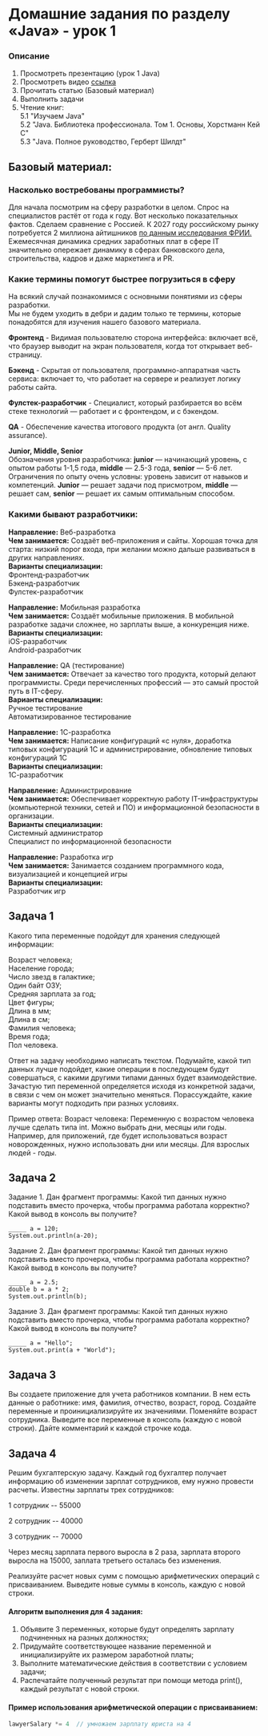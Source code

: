 # Домашние задания по разделу «Java» - урок 1

### Описание
1. Просмотреть презентацию (урок 1 Java)
2. Просмотреть видео [ссылка](https://www.youtube.com/watch?v=5Jc9V0_zkIQ)
3. Прочитать статью (Базовый материал)
4. Выполнить задачи
5. Чтение книг: <br>
5.1 "Изучаем Java" <br>
5.2 "Java. Библиотека профессионала. Том 1. Основы, Хорстманн Кей С" <br>
5.3 "Java. Полное руководство, Герберт Шилдт"

## Базовый материал:

### Насколько востребованы программисты?
Для начала посмотрим на сферу разработки в целом. Спрос на специалистов растёт от года к году. Вот несколько показательных фактов.
Сделаем сравнение с Россией. К 2027 году российскому рынку потребуется 2 миллиона айтишников [по данным исследования ФРИИ.](https://www.iidf.ru/upload/documents/Исследование%20ФРИИ%20Кадровый%20голод.pdf)
Ежемесячная динамика средних заработных плат в сфере IT значительно опережает динамику в сферах банковского дела, строительства, кадров и даже маркетинга и PR.

###  Какие термины помогут быстрее погрузиться в сферу
На всякий случай познакомимся с основными понятиями из сферы разработки. <br>
Мы не будем уходить в дебри и дадим только те термины, которые понадобятся для изучения нашего базового материала.  <br>

**Фронтенд** - Видимая пользователю сторона интерфейса: включает всё, что браузер выводит на экран пользователя, когда тот открывает веб-страницу.  <br>

**Бэкенд** - Скрытая от пользователя, программно-аппаратная часть сервиса: включает то, что работает на сервере и реализует логику работы сайта.  <br>

**Фулстек-разработчик** - Специалист, который разбирается во всём стеке технологий — работает и с фронтендом, и с бэкендом.  <br>

**QA** - Обеспечение качества итогового продукта (от англ. Quality assurance).  <br>

**Junior, Middle, Senior**  <br>
Обозначения уровня разработчика: **junior** — начинающий уровень, с опытом работы 1-1,5 года, **middle** — 2.5-3 года, **senior** — 5-6 лет. Ограничения по опыту очень условны: уровень зависит от навыков и компетенций. **Junior** — решает задачи под присмотром, **middle** — решает сам, **senior** — решает их самым оптимальным способом.
 
 ###  Какими бывают разработчики:
**Направление:** Веб-разработка <br>
**Чем занимается:** Создаёт веб-приложения и сайты. Хорошая точка для старта: низкий порог входа, при желании можно дальше развиваться в других направлениях. <br>
**Варианты специализации:** <br>
Фронтенд-разработчик <br>
Бэкенд-разработчик <br>
Фулстек-разработчик

**Направление:** Мобильная разработка<br>
**Чем занимается:** Создаёт мобильные приложения. В мобильной разработке задачи сложнее, но зарплаты выше, а конкуренция ниже. <br>
**Варианты специализации:** <br> iOS-разработчик <br>
Android-разработчик

**Направление:** QA (тестирование) <br>
**Чем занимается:** Отвечает за качество того продукта, который делают программисты. Среди перечисленных профессий — это самый простой путь
в IT-сферу. <br>
**Варианты специализации:** <br> 
Ручное тестирование <br> 
Автоматизированное тестирование

**Направление:** 1С-разработка<br>
**Чем занимается:**  Написание конфигураций «с нуля»,  доработка типовых конфигураций 1С и администрирование, обновление типовых конфигураций 1С <br>
**Варианты специализации:** <br> 1С-разработчик <br>

**Направление:** Администрирование <br>
**Чем занимается:** Обеспечивает корректную работу IT-инфраструктуры (компьютерной техники, сетей и ПО) и информационной безопасности в организации. <br>
**Варианты специализации:** <br> Системный администратор <br>
Специалист по информационной безопасности

**Направление:** Разработка игр <br>
**Чем занимается:** Занимается созданием программного кода, визуализацией и концепцией игры <br>
**Варианты специализации:** <br>
Разработчик игр <br> 

## Задача 1
Какого типа переменные подойдут для хранения следующей информации:

Возраст человека; <br>
Население города; <br>
Число звезд в галактике; <br>
Один байт ОЗУ; <br>
Средняя зарплата за год; <br>
Цвет фигуры; <br>
Длина в мм; <br>
Длина в см; <br>
Фамилия человека; <br>
Время года; <br>
Пол человека. <br>

Ответ на задачу необходимо написать текстом. Подумайте, какой тип данных лучше подойдет, какие операции в последующем будут совершаться, с какими другими типами данных будет взаимодействие. Зачастую тип переменной определяется исходя из конкретной задачи, в связи с чем он может значительно меняться. Порассуждайте, какие варианты могут подходить при разных условиях.

Пример ответа:
Возраст человека: Переменную с возрастом человека лучше сделать типа int. Можно выбрать дни, месяцы или годы. Например, для приложений, где будет использоваться возраст новорожденных, нужно использовать дни или месяцы. Для взрослых людей - годы.

## Задача 2

Задание 1. Дан фрагмент программы:
Какой тип данных нужно подставить вместо прочерка, чтобы программа работала корректно? Какой вывод в консоль вы получите?

```
_____ a = 120;
System.out.println(a-20);
```
Задание 2. Дан фрагмент программы:
Какой тип данных нужно подставить вместо прочерка, чтобы программа работала корректно? Какой вывод в консоль вы получите?
```
_____ a = 2.5;
double b = a * 2;
System.out.println(b);
```
Задание 3. Дан фрагмент программы:
Какой тип данных нужно подставить вместо прочерка, чтобы программа работала корректно? Какой вывод в консоль вы получите?
```
_____ a = "Hello";
System.out.print(a + "World");
```
## Задача 3

Вы создаете приложение для учета работников компании. В нем есть данные о работнике: имя, фамилия, отчество, возраст, город. Создайте переменные и проинициализируйте их значениями. Поменяйте возраст сотрудника. Выведите все переменные в консоль (каждую с новой строки). Дайте комментарий к каждой строчке кода.

## Задача 4

Решим бухгалтерскую задачу. Каждый год бухгалтер получает информацию об изменении зарплат сотрудников, ему нужно провести расчеты. Известны зарплаты трех сотрудников:

1 сотрудник -- 55000 

2 сотрудник -- 40000

3 сотрудник -- 70000

Через месяц зарплата первого выросла в 2 раза, зарплата второго выросла на 15000, заплата третьего осталась без изменения. 

Реализуйте расчет новых сумм с помощью арифметических операций с присваиванием. Выведите новые суммы в консоль, каждую с новой строки.

#### Алгоритм выполнения для 4 задания:

1. Объявите 3 переменных, которые будут определять зарплату подчиненных на разных должностях;
2. Придумайте соответствующее название переменной и инициализируйте их размером заработной платы;
3. Выполните математические действия в соответствии с условием задачи;
4. Распечатайте полученный результат при помощи метода print(), каждый результат с новой строки.

#### Пример использования арифметической операции с присваиванием:

```java
lawyerSalary *= 4  // умножаем зарплату юриста на 4
```
